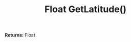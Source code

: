 ﻿---
uid: crmscript_ref_NSAddressSyncData_GetLatitude
title: Float GetLatitude()
intellisense: NSAddressSyncData.GetLatitude
keywords: NSAddressSyncData, GetLatitude
so.topic: reference
---



**Returns:** Float


